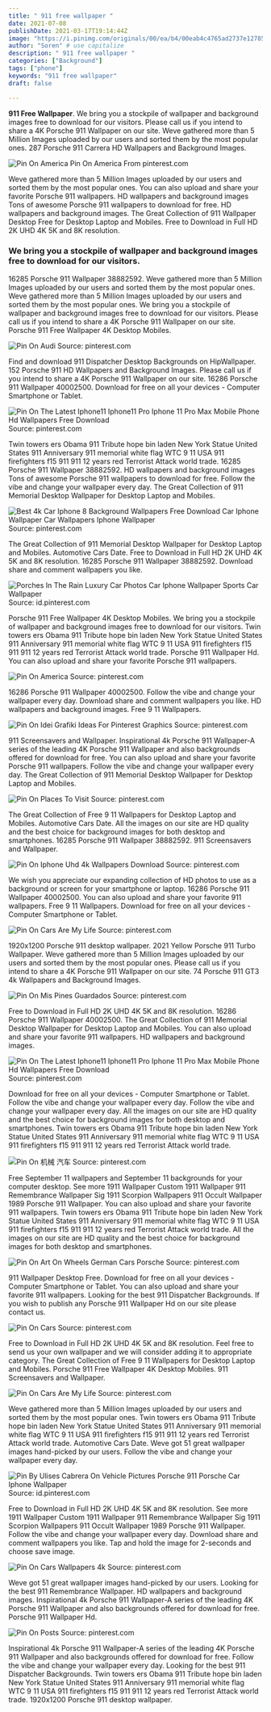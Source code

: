 ```yaml
---
title: " 911 free wallpaper "
date: 2021-07-08
publishDate: 2021-03-17T19:14:44Z
image: "https://i.pinimg.com/originals/00/ea/b4/00eab4c4765ad2737e12785884ab619e.jpg"
author: "Soren" # use capitalize
description: " 911 free wallpaper "
categories: ["Background"]
tags: ["phone"]
keywords: "911 free wallpaper"
draft: false

---
```



**911 Free Wallpaper**. We bring you a stockpile of wallpaper and background images free to download for our visitors. Please call us if you intend to share a 4K Porsche 911 Wallpaper on our site. Weve gathered more than 5 Million Images uploaded by our users and sorted them by the most popular ones. 287 Porsche 911 Carrera HD Wallpapers and Background Images.

![Pin On America](https://i.pinimg.com/originals/c6/1a/e6/c61ae62e35906daa80c690a21d0f5e56.jpg "Pin On America")
Pin On America From pinterest.com


Weve gathered more than 5 Million Images uploaded by our users and sorted them by the most popular ones. You can also upload and share your favorite Porsche 911 wallpapers. HD wallpapers and background images Tons of awesome Porsche 911 wallpapers to download for free. HD wallpapers and background images. The Great Collection of 911 Wallpaper Desktop Free for Desktop Laptop and Mobiles. Free to Download in Full HD 2K UHD 4K 5K and 8K resolution.

### We bring you a stockpile of wallpaper and background images free to download for our visitors.

16285 Porsche 911 Wallpaper 38882592. Weve gathered more than 5 Million Images uploaded by our users and sorted them by the most popular ones. Weve gathered more than 5 Million Images uploaded by our users and sorted them by the most popular ones. We bring you a stockpile of wallpaper and background images free to download for our visitors. Please call us if you intend to share a 4K Porsche 911 Wallpaper on our site. Porsche 911 Free Wallpaper 4K Desktop Mobiles.


![Pin On Audi](https://i.pinimg.com/originals/50/69/da/5069dac97dd62b2970862ce8f4a9fc66.jpg "Pin On Audi")
Source: pinterest.com

Find and download 911 Dispatcher Desktop Backgrounds on HipWallpaper. 152 Porsche 911 HD Wallpapers and Background Images. Please call us if you intend to share a 4K Porsche 911 Wallpaper on our site. 16286 Porsche 911 Wallpaper 40002500. Download for free on all your devices - Computer Smartphone or Tablet.

![Pin On The Latest Iphone11 Iphone11 Pro Iphone 11 Pro Max Mobile Phone Hd Wallpapers Free Download](https://i.pinimg.com/originals/41/cf/89/41cf896c6595f8c62b036020bc43c9c7.png "Pin On The Latest Iphone11 Iphone11 Pro Iphone 11 Pro Max Mobile Phone Hd Wallpapers Free Download")
Source: pinterest.com

Twin towers ers Obama 911 Tribute hope bin laden New York Statue United States 911 Anniversary 911 memorial white flag WTC 9 11 USA 911 firefighters f15 911 911 12 years red Terrorist Attack world trade. 16285 Porsche 911 Wallpaper 38882592. HD wallpapers and background images Tons of awesome Porsche 911 wallpapers to download for free. Follow the vibe and change your wallpaper every day. The Great Collection of 911 Memorial Desktop Wallpaper for Desktop Laptop and Mobiles.

![Best 4k Car Iphone 8 Background Wallpapers Free Download Car Iphone Wallpaper Car Wallpapers Iphone Wallpaper](https://i.pinimg.com/736x/79/ae/e2/79aee25b1785b104cc9e04a368837a88.jpg "Best 4k Car Iphone 8 Background Wallpapers Free Download Car Iphone Wallpaper Car Wallpapers Iphone Wallpaper")
Source: pinterest.com

The Great Collection of 911 Memorial Desktop Wallpaper for Desktop Laptop and Mobiles. Automotive Cars Date. Free to Download in Full HD 2K UHD 4K 5K and 8K resolution. 16285 Porsche 911 Wallpaper 38882592. Download share and comment wallpapers you like.

![Porches In The Rain Luxury Car Photos Car Iphone Wallpaper Sports Car Wallpaper](https://i.pinimg.com/736x/45/44/72/454472da2957d7b5326f74e1b17c70ff.jpg "Porches In The Rain Luxury Car Photos Car Iphone Wallpaper Sports Car Wallpaper")
Source: id.pinterest.com

Porsche 911 Free Wallpaper 4K Desktop Mobiles. We bring you a stockpile of wallpaper and background images free to download for our visitors. Twin towers ers Obama 911 Tribute hope bin laden New York Statue United States 911 Anniversary 911 memorial white flag WTC 9 11 USA 911 firefighters f15 911 911 12 years red Terrorist Attack world trade. Porsche 911 Wallpaper Hd. You can also upload and share your favorite Porsche 911 wallpapers.

![Pin On America](https://i.pinimg.com/originals/c6/1a/e6/c61ae62e35906daa80c690a21d0f5e56.jpg "Pin On America")
Source: pinterest.com

16286 Porsche 911 Wallpaper 40002500. Follow the vibe and change your wallpaper every day. Download share and comment wallpapers you like. HD wallpapers and background images. Free 9 11 Wallpapers.

![Pin On Idei Grafiki Ideas For Pinterest Graphics](https://i.pinimg.com/736x/69/1b/e5/691be5da9ffba6c833dfcabda10821f1.jpg "Pin On Idei Grafiki Ideas For Pinterest Graphics")
Source: pinterest.com

911 Screensavers and Wallpaper. Inspirational 4k Porsche 911 Wallpaper-A series of the leading 4K Porsche 911 Wallpaper and also backgrounds offered for download for free. You can also upload and share your favorite Porsche 911 wallpapers. Follow the vibe and change your wallpaper every day. The Great Collection of 911 Memorial Desktop Wallpaper for Desktop Laptop and Mobiles.

![Pin On Places To Visit](https://i.pinimg.com/originals/61/c3/85/61c38556bc5ad8a3521952354332322f.jpg "Pin On Places To Visit")
Source: pinterest.com

The Great Collection of Free 9 11 Wallpapers for Desktop Laptop and Mobiles. Automotive Cars Date. All the images on our site are HD quality and the best choice for background images for both desktop and smartphones. 16285 Porsche 911 Wallpaper 38882592. 911 Screensavers and Wallpaper.

![Pin On Iphone Uhd 4k Wallpapers Download](https://i.pinimg.com/originals/23/25/48/23254893990de7901dda126765d5f634.jpg "Pin On Iphone Uhd 4k Wallpapers Download")
Source: pinterest.com

We wish you appreciate our expanding collection of HD photos to use as a background or screen for your smartphone or laptop. 16286 Porsche 911 Wallpaper 40002500. You can also upload and share your favorite 911 wallpapers. Free 9 11 Wallpapers. Download for free on all your devices - Computer Smartphone or Tablet.

![Pin On Cars Are My Life](https://i.pinimg.com/736x/0c/ef/a3/0cefa30ec823f65aab592812c721d5c4.jpg "Pin On Cars Are My Life")
Source: pinterest.com

1920x1200 Porsche 911 desktop wallpaper. 2021 Yellow Porsche 911 Turbo Wallpaper. Weve gathered more than 5 Million Images uploaded by our users and sorted them by the most popular ones. Please call us if you intend to share a 4K Porsche 911 Wallpaper on our site. 74 Porsche 911 GT3 4k Wallpapers and Background Images.

![Pin On Mis Pines Guardados](https://i.pinimg.com/originals/00/54/a5/0054a51580160c750379938f9c330ee0.jpg "Pin On Mis Pines Guardados")
Source: pinterest.com

Free to Download in Full HD 2K UHD 4K 5K and 8K resolution. 16286 Porsche 911 Wallpaper 40002500. The Great Collection of 911 Memorial Desktop Wallpaper for Desktop Laptop and Mobiles. You can also upload and share your favorite 911 wallpapers. HD wallpapers and background images.

![Pin On The Latest Iphone11 Iphone11 Pro Iphone 11 Pro Max Mobile Phone Hd Wallpapers Free Download](https://i.pinimg.com/originals/6c/1f/97/6c1f97fe4b24f2d16f24222492ae6634.png "Pin On The Latest Iphone11 Iphone11 Pro Iphone 11 Pro Max Mobile Phone Hd Wallpapers Free Download")
Source: pinterest.com

Download for free on all your devices - Computer Smartphone or Tablet. Follow the vibe and change your wallpaper every day. Follow the vibe and change your wallpaper every day. All the images on our site are HD quality and the best choice for background images for both desktop and smartphones. Twin towers ers Obama 911 Tribute hope bin laden New York Statue United States 911 Anniversary 911 memorial white flag WTC 9 11 USA 911 firefighters f15 911 911 12 years red Terrorist Attack world trade.

![Pin On 机械 汽车](https://i.pinimg.com/originals/4b/6b/2b/4b6b2bd24cd3f5e8a7d14d9967736453.jpg "Pin On 机械 汽车")
Source: pinterest.com

Free September 11 wallpapers and September 11 backgrounds for your computer desktop. See more 1911 Wallpaper Custom 1911 Wallpaper 911 Remembrance Wallpaper Sig 1911 Scorpion Wallpapers 911 Occult Wallpaper 1989 Porsche 911 Wallpaper. You can also upload and share your favorite 911 wallpapers. Twin towers ers Obama 911 Tribute hope bin laden New York Statue United States 911 Anniversary 911 memorial white flag WTC 9 11 USA 911 firefighters f15 911 911 12 years red Terrorist Attack world trade. All the images on our site are HD quality and the best choice for background images for both desktop and smartphones.

![Pin On Art On Wheels German Cars Porsche](https://i.pinimg.com/originals/3c/c0/0c/3cc00c569e09cc9e5abe7621cc036da6.jpg "Pin On Art On Wheels German Cars Porsche")
Source: pinterest.com

911 Wallpaper Desktop Free. Download for free on all your devices - Computer Smartphone or Tablet. You can also upload and share your favorite 911 wallpapers. Looking for the best 911 Dispatcher Backgrounds. If you wish to publish any Porsche 911 Wallpaper Hd on our site please contact us.

![Pin On Cars](https://i.pinimg.com/736x/cb/5c/7b/cb5c7b682b92f8fc0d0386243aac2374.jpg "Pin On Cars")
Source: pinterest.com

Free to Download in Full HD 2K UHD 4K 5K and 8K resolution. Feel free to send us your own wallpaper and we will consider adding it to appropriate category. The Great Collection of Free 9 11 Wallpapers for Desktop Laptop and Mobiles. Porsche 911 Free Wallpaper 4K Desktop Mobiles. 911 Screensavers and Wallpaper.

![Pin On Cars Are My Life](https://i.pinimg.com/736x/9e/28/fe/9e28fea3b3a3b7e47504cb783a41a358.jpg "Pin On Cars Are My Life")
Source: pinterest.com

Weve gathered more than 5 Million Images uploaded by our users and sorted them by the most popular ones. Twin towers ers Obama 911 Tribute hope bin laden New York Statue United States 911 Anniversary 911 memorial white flag WTC 9 11 USA 911 firefighters f15 911 911 12 years red Terrorist Attack world trade. Automotive Cars Date. Weve got 51 great wallpaper images hand-picked by our users. Follow the vibe and change your wallpaper every day.

![Pin By Ulises Cabrera On Vehicle Pictures Porsche 911 Porsche Car Iphone Wallpaper](https://i.pinimg.com/736x/c1/92/d4/c192d4d5481efb992b1e5040491a7118.jpg "Pin By Ulises Cabrera On Vehicle Pictures Porsche 911 Porsche Car Iphone Wallpaper")
Source: id.pinterest.com

Free to Download in Full HD 2K UHD 4K 5K and 8K resolution. See more 1911 Wallpaper Custom 1911 Wallpaper 911 Remembrance Wallpaper Sig 1911 Scorpion Wallpapers 911 Occult Wallpaper 1989 Porsche 911 Wallpaper. Follow the vibe and change your wallpaper every day. Download share and comment wallpapers you like. Tap and hold the image for 2-seconds and choose save image.

![Pin On Cars Wallpapers 4k](https://i.pinimg.com/originals/d0/a7/fd/d0a7fd52d79c8694f958a6e80156cf47.jpg "Pin On Cars Wallpapers 4k")
Source: pinterest.com

Weve got 51 great wallpaper images hand-picked by our users. Looking for the best 911 Remembrance Wallpaper. HD wallpapers and background images. Inspirational 4k Porsche 911 Wallpaper-A series of the leading 4K Porsche 911 Wallpaper and also backgrounds offered for download for free. Porsche 911 Wallpaper Hd.

![Pin On Posts](https://i.pinimg.com/originals/00/ea/b4/00eab4c4765ad2737e12785884ab619e.jpg "Pin On Posts")
Source: pinterest.com

Inspirational 4k Porsche 911 Wallpaper-A series of the leading 4K Porsche 911 Wallpaper and also backgrounds offered for download for free. Follow the vibe and change your wallpaper every day. Looking for the best 911 Dispatcher Backgrounds. Twin towers ers Obama 911 Tribute hope bin laden New York Statue United States 911 Anniversary 911 memorial white flag WTC 9 11 USA 911 firefighters f15 911 911 12 years red Terrorist Attack world trade. 1920x1200 Porsche 911 desktop wallpaper.


